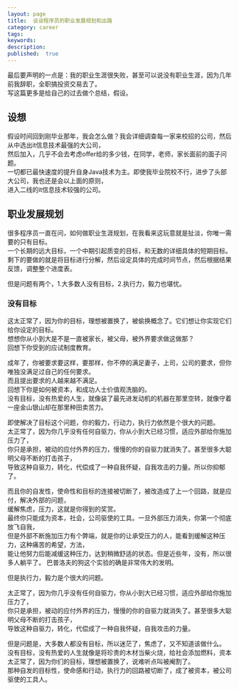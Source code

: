 ```yaml
---
layout: page
title:  谈谈程序员的职业发展规划和出路
category: career
tags: 
keywords:
description:
published:  true
---
```


最后要声明的一点是：我的职业生涯很失败，甚至可以说没有职业生涯，因为几年前我辞职，全职搞投资交易去了。    
写这篇更多是给自己的过去做个总结，假设。
## 设想
假设时间回到刚毕业那年，我会怎么做？我会详细调查每一家来校招的公司，然后从中选出it信息技术最强的大公司，  
然后加入，几乎不会去考虑offer给的多少钱，在同学，老师，家长面前的面子问题。  
一切都已最快速度的提升自身Java技术为主。即使我毕业院校不行，进步了头部大公司，我也还是会以上面的原则，  
进入二线的it信息技术较强的公司。  




## 职业发展规划
很多程序员一直在问，如何做职业生涯规划，在我看来这玩意就是扯淡，你唯一需要的只有目标。  
一个长期的远大目标，一个中期引起质变的目标，和无数的详细具体的短期目标。  
剩下的要做的就是将目标进行分解，然后设定具体的完成时间节点，然后根据结果反馈，调整整个进度表。  

但是问题有两个，1.大多数人没有目标，2.执行力，毅力也堪忧。  
### 没有目标
这太正常了，因为你的目标，理想被置换了，被偷换概念了。它们想让你实现它们给你设定的目标。  
想想你从小到大是不是一直被家长，被父母，被外界要求做这做那？  
回想下你受到的应试制度教育。  

成年了，你被要求要这样，要那样，你不停的满足妻子，上司，公司的要求，但你唯独没满足过自己的任何要求。  
而且提出要求的人越来越不满足。  
回想下你是如何被资本，和成功人士价值观洗脑的。  
没有目标，没有热爱的人生，就像装了最先进发动机的机器在那里空转，就像守着一座金山银山却在那里种田卖苦力。    

即使解决了目标这个问题，你的毅力，行动力，执行力依然是个很大的问题。  
太正常了，因为你几乎没有任何自驱力，你从小到大已经习惯，适应外部给你施加压力了，  
你只是承担，被动的应付外界的压力，慢慢的你的自驱力就消失了。甚至很多大聪明父母不断的打击孩子，    
导致这种自驱力，转化，代偿成了一种自我怀疑，自我攻击的力量。所以你抑郁了。  


而且你的自发性，使命性和目标的连接被切断了，被改造成了上一个回路，就是应付，解决外部的问题，  
缓解焦虑，压力，这就是你得到的奖赏。  
最终你只能成为资本，社会，公司驱使的工具。一旦外部压力消失，你第一个彻底放飞自我，  
但是外部不断施加压力有个弊端，就是你的让承受压力的人，能看到缓解这种压力，这种痛苦的希望，方法，  
能让他努力后能减缓这种压力，达到稍微舒适的状态。但是近些年，没有，所以很多人躺平了。
巴普洛夫的狗这个实验的确是非常伟大的发明。  



但是执行力，毅力是个很大的问题。

太正常了，因为你几乎没有任何自驱力，你从小到大已经习惯，适应外部给你施加压力了，  
你只是承担，被动的应付外界的压力，慢慢的你的自驱力就消失了。甚至很多大聪明父母不断的打击孩子，  
导致这种自驱力，转化，代偿成了一种自我怀疑，自我攻击的力量。  


但是问题是，大多数人都没有目标，所以迷茫了，焦虑了，又不知道该做什么。  
没有目标，没有热爱的人生就像是将珍贵的木材当柴火烧，给社会添加燃料，资本
太正常了，因为你们的目标，理想被置换了，说难听点叫被阉割了。  
那种自发的目标性，使命感和行动，执行力的回路被切断了，成了被资本，被公司驱使的工具人。  



























